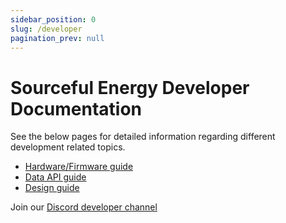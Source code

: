 ```yaml
---
sidebar_position: 0
slug: /developer
pagination_prev: null
---
```


# Sourceful Energy Developer Documentation
See the below pages for detailed information regarding different development related topics.

* [Hardware/Firmware guide](/developer/hardware.md) 
* [Data API guide](/developer/API.md) 
* [Design guide](/developer/design-manual.md) 

Join our [Discord developer channel](https://discord.com/channels/1050323986271182849/1353716684258676788)
